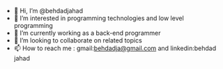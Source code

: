 - 👋 Hi, I’m @behdadjahad
- 👀 I’m interested in programming technologies and low level programming
- 🌱 I’m currently working as a back-end programmer
- 💞️ I’m looking to collaborate on related topics
- 📫 How to reach me : gmail:behdadja@gmail.com and linkedin:behdad jahad

<!---
behdadjahad/behdadjahad is a ✨ special ✨ repository because its `README.md` (this file) appears on your GitHub profile.
You can click the Preview link to take a look at your changes.
--->
